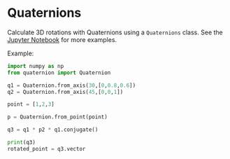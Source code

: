 # Quaternions 

Calculate 3D rotations with Quaternions using a `Quaternions` class.
See the [Jupyter Notebook](test_quaternion_class.ipynb) for more examples.


Example: 

```python
import numpy as np
from quaternion import Quaternion

q1 = Quaternion.from_axis(30,[0,0.8,0.6]) 
q2 = Quaternion.from_axis(45,[0,0,1])

point = [1,2,3]

p = Quaternion.from_point(point)

q3 = q1 * p2 * q1.conjugate()

print(q3)
rotated_point = q3.vector
```


